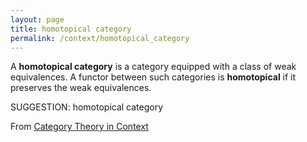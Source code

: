 ```yaml
---
layout: page
title: homotopical category
permalink: /context/homotopical_category
---
```


 A **homotopical category**  is a category equipped with a class of weak equivalences. A functor between such categories is **homotopical** if it preserves the weak equivalences.


SUGGESTION: homotopical category

From [Category Theory in Context](https://mathgloss.github.io/MathGloss/context.html)